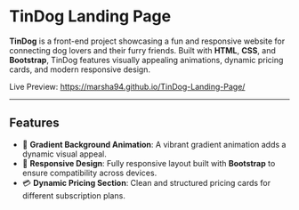 # TinDog Landing Page

**TinDog** is a front-end project showcasing a fun and responsive website for connecting dog lovers and their furry friends. Built with **HTML**, **CSS**, and **Bootstrap**, TinDog features visually appealing animations, dynamic pricing cards, and modern responsive design.

Live Preview: https://marsha94.github.io/TinDog-Landing-Page/

---

## Features

- 🌈 **Gradient Background Animation**: A vibrant gradient animation adds a dynamic visual appeal.
- 📱 **Responsive Design**: Fully responsive layout built with **Bootstrap** to ensure compatibility across devices.
- 💳 **Dynamic Pricing Section**: Clean and structured pricing cards for different subscription plans.

